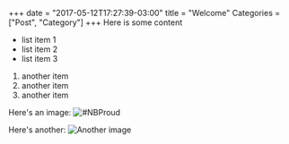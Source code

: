 +++
date = "2017-05-12T17:27:39-03:00"
title = "Welcome"
Categories = ["Post", "Category"]
+++
Here is some content

- list item 1
- list item 2
- list item 3

1. another item
2. another item
3. another item

Here's an image: 
![#NBProud](/images/nbproud.png)

Here's another:
![Another image](/images/UNB.png)

